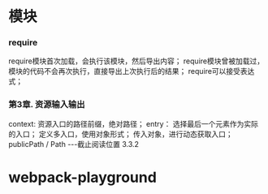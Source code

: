 # 模块
### require
require模块首次加载，会执行该模块，然后导出内容；
require模块曾被加载过，模块的代码不会再次执行，直接导出上次执行后的结果；
require可以接受表达式；

### 第3章. 资源输入输出
context: 资源入口的路径前缀，绝对路径；
entry： 
选择最后一个元素作为实际的入口；
定义多入口，使用对象形式；
传入对象，进行动态获取入口；
publicPath / Path ---截止阅读位置 3.3.2
# webpack-playground
